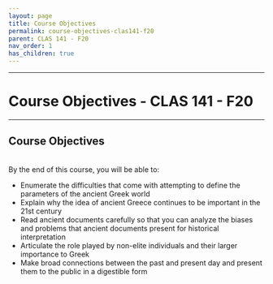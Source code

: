 ```yaml
---
layout: page
title: Course Objectives
permalink: course-objectives-clas141-f20
parent: CLAS 141 - F20
nav_order: 1
has_children: true
---
```

***

# Course Objectives - CLAS 141 - F20

***

## Course Objectives
&nbsp;  
By the end of this course, you will be able to:

- Enumerate the difficulties that come with attempting to define the parameters of the ancient Greek world
- Explain why the idea of ancient Greece continues to be important in the 21st century
- Read ancient documents carefully so that you can analyze the biases and problems that ancient documents present for historical interpretation
- Articulate the role played by non-elite individuals and their larger importance to Greek
- Make broad connections between the past and present day and present them to the public in a digestible form
